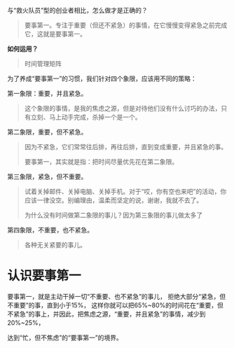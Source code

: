 与“救火队员”型的创业者相比，怎么做才是正确的？

> 要事第一。专注于重要（但还不紧急）的事情，在它慢慢变得紧急之前完成它，这就是要事第一。

**如何运用？**
> 时间管理矩阵

为了养成“要事第一”的习惯，我们针对四个象限，应该用不同的策略：

第一象限：重要，并且紧急。

> 这个象限的事情，是我的焦虑之源，但是对待他们没有什么讨巧的办法，只有立刻、马上动手完成，杀掉一个是一个。

第二象限，重要，但不紧急。

> 因为不紧急，它们常常往后排，再往后排，直到变成重要，并且紧急的事。
> 
> 要事第一，其实就是指：把时间尽量优先花在第二象限。

第三象限，紧急，但不重要。

> 试着关掉邮件、关掉电脑、关掉手机。对于“哎，你有空也来吧”的活动，你应该一律没空。别编理由，温柔而坚定的说，谢谢，我就不去了。
> 
> 为什么没有时间做第二象限的事儿？因为第三象限的事儿做太多了

第四象限，不重要，也不紧急。
> 各种无关紧要的事儿。

# 认识要事第一

要事第一，就是主动干掉一切“不重要、也不紧急”的事儿，
拒绝大部分“紧急，但不重要”的事，直到小于15%，
这样你就可以把65%~80%的时间花在“重要，但不紧急”的事上，并因此，把焦虑之源，“重要，并且紧急”的事情，减少到20%~25%，

达到“忙，但不焦虑”的“要事第一”的境界。


